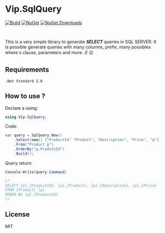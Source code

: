 # Vip.SqlQuery

[![Build](https://github.com/leandrovip/Vip.SqlQuery/actions/workflows/nuget.yml/badge.svg?branch=master)](https://github.com/leandrovip/Vip.SqlQuery/actions/workflows/nuget.yml)
[![NuGet](https://img.shields.io/nuget/v/Vip.SqlQuery)](https://www.nuget.org/packages/Vip.SqlQuery) 
[![NuGet Downloads](https://img.shields.io/nuget/dt/Vip.SqlQuery.svg)](https://www.nuget.org/packages/Vip.SqlQuery) 

<br />

This is a very simple library to generate ***SELECT***  queries in SQL SERVER. It is possible generate queries with many columns, prefix, many possibles where´s clause, parameters and more. :v: :wink:

## Requirements

```
.Net Standard 2.0
```

## How to use ?

Declare a using:

```csharp
using Vip.SqlQuery;
```

Code:

```csharp
var query = SqlQuery.New()
    .Select(new[] {"ProductId" "Product", "Description", "Price", "p"})
    .From("Product p")
    .OrderBy("p.ProdutoId")
    .Build();
```

Query return:

```csharp
Console.Write(query.Command)

/*
SELECT [p].[ProductId], [p].[Product], [p].[Description], [p].[Price]
FROM [Product] [p]
ORDER BY [p].[ProdutoId]
*/
```

## License
MIT
